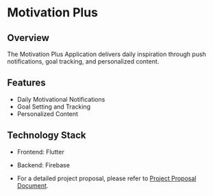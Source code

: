 # Motivation Plus

## Overview

The Motivation Plus Application delivers daily inspiration through push notifications, goal tracking, and personalized content.

## Features

- Daily Motivational Notifications
- Goal Setting and Tracking
- Personalized Content

## Technology Stack

- Frontend: Flutter
- Backend: Firebase

- For a detailed project proposal, please refer to [Project Proposal Document](docs/motivation-plus-project-proposal.pdf).

